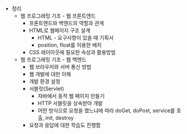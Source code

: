 - 정리 
  - 웹 프로그래밍 기초 - 웹 프론트엔드
    - 프론트엔드와 백엔드의 역할과 관계
    - HTML로 웹페이지 구조 설계
      - HTML - 요구사항이 있을 때 기획서
      - position, float를 이용한 배치
    - CSS 레이아웃에 필요한 속성과 활용방법
  - 웹 프로그래밍 기초 - 웹 백엔드 
    - 웹 브라우저와 서버 통신 방법
    - 웹 개발에 대한 이해
    - 개발 환경 설정
    - 서블릿(Servlet)
      - 자바에서 동적 웹 페이지 만들기
      - HTTP 서블릿을 상속받아 개발 
      - 어떤 방식으로 요청을 했느냐에 따라 doGet, doPost, service를 호출, init, destroy
    - 요청과 응답에 대한 학습도 진행함